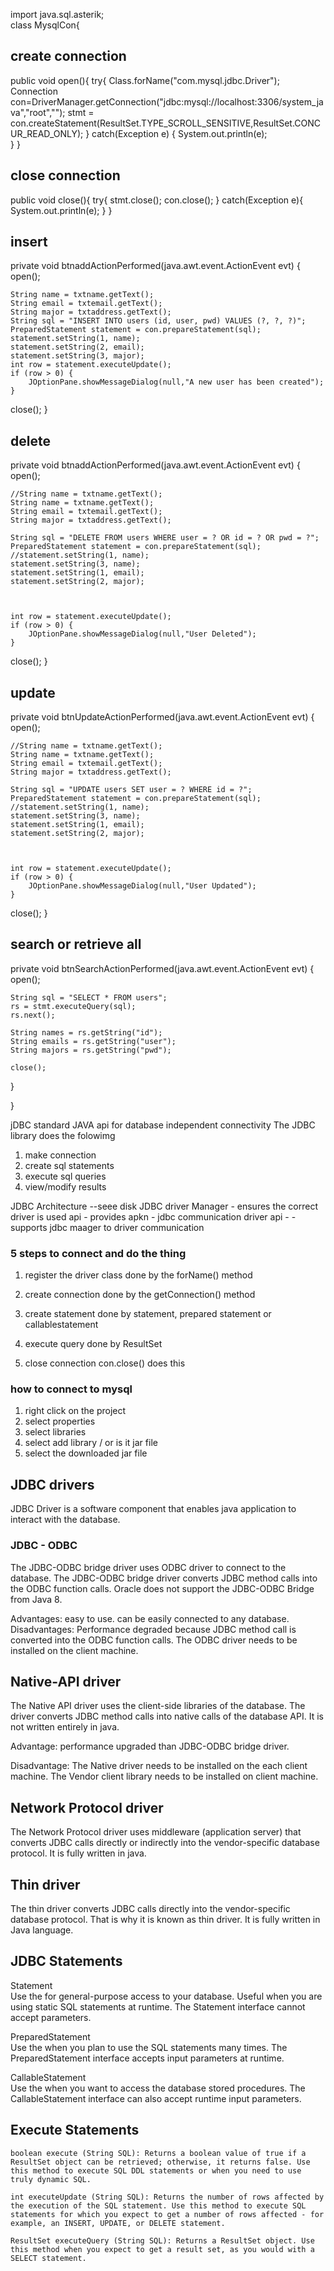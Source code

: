 import java.sql.asterik;  
class MysqlCon{  


## create connection 
public void open(){
    try{
       Class.forName("com.mysql.jdbc.Driver");
       Connection con=DriverManager.getConnection("jdbc:mysql://localhost:3306/system_java","root","");
        stmt = con.createStatement(ResultSet.TYPE_SCROLL_SENSITIVE,ResultSet.CONCUR_READ_ONLY); 
    }
    catch(Exception e) {
        System.out.println(e);   
    }
}

## close connection 
public void close(){
    try{
        stmt.close();
        con.close();
    }
    catch(Exception e){
        System.out.println(e);
    }
}


## insert 
private void btnaddActionPerformed(java.awt.event.ActionEvent evt) {                                       
    open();   

    String name = txtname.getText();
    String email = txtemail.getText();
    String major = txtaddress.getText();
    String sql = "INSERT INTO users (id, user, pwd) VALUES (?, ?, ?)";
    PreparedStatement statement = con.prepareStatement(sql);
    statement.setString(1, name);
    statement.setString(2, email);
    statement.setString(3, major);
    int row = statement.executeUpdate();
    if (row > 0) {
        JOptionPane.showMessageDialog(null,"A new user has been created");
    }
close(); 
}


## delete
private void btnaddActionPerformed(java.awt.event.ActionEvent evt) {                                       
    open();   

    //String name = txtname.getText(); 
    String name = txtname.getText();
    String email = txtemail.getText();
    String major = txtaddress.getText();
          
    String sql = "DELETE FROM users WHERE user = ? OR id = ? OR pwd = ?";
    PreparedStatement statement = con.prepareStatement(sql);
    //statement.setString(1, name);
    statement.setString(3, name);
    statement.setString(1, email);
    statement.setString(2, major);



    int row = statement.executeUpdate();
    if (row > 0) {
        JOptionPane.showMessageDialog(null,"User Deleted");
    }
close(); 
}

## update
private void btnUpdateActionPerformed(java.awt.event.ActionEvent evt) {                                       
    open();   

    //String name = txtname.getText(); 
    String name = txtname.getText();
    String email = txtemail.getText();
    String major = txtaddress.getText();
          
    String sql = "UPDATE users SET user = ? WHERE id = ?";
    PreparedStatement statement = con.prepareStatement(sql);
    //statement.setString(1, name);
    statement.setString(3, name);
    statement.setString(1, email);
    statement.setString(2, major);



    int row = statement.executeUpdate();
    if (row > 0) {
        JOptionPane.showMessageDialog(null,"User Updated");
    }
close(); 
}

## search or retrieve all  
private void btnSearchActionPerformed(java.awt.event.ActionEvent evt) {                                       
    open();   

    String sql = "SELECT * FROM users";
    rs = stmt.executeQuery(sql);
    rs.next();

    String names = rs.getString("id");
    String emails = rs.getString("user");
    String majors = rs.getString("pwd");
    
    close(); 
}


}  


jDBC
standard JAVA api for database independent connectivity 
The JDBC library does the folowimg 
1. make connection
2. create sql statements 
3. execute sql queries 
4. view/modify results 

JDBC Architecture 
--seee disk
JDBC driver Manager - ensures the correct driver is used 
api - provides apkn - jdbc communication 
driver api - - supports jdbc maager to driver communication 


### 5 steps to connect and do the thing
1. register the driver class 
done by the forName() method 

2. create connection
done by the getConnection() method 

3. create statement 
done by statement, prepared statement or callablestatement 

4. execute query 
done by ResultSet 

5. close connection 
con.close() does this 


### how to connect to mysql 
1. right click on the project 
2. select properties 
3. select libraries
4. select add library / or is it jar file 
5. select the downloaded jar file

## JDBC drivers 
JDBC Driver is a software component that enables java application to interact with the database. 

### JDBC - ODBC
The JDBC-ODBC bridge driver uses ODBC driver to connect to the database. 
The JDBC-ODBC bridge driver converts JDBC method calls into the ODBC function calls. 
Oracle does not support the JDBC-ODBC Bridge from Java 8. 

Advantages:
    easy to use.
    can be easily connected to any database.
Disadvantages:
    Performance degraded because JDBC method call is converted into the ODBC function calls.
    The ODBC driver needs to be installed on the client machine.

## Native-API driver
The Native API driver uses the client-side libraries of the database. 
The driver converts JDBC method calls into native calls of the database API. 
It is not written entirely in java. 

Advantage:
    performance upgraded than JDBC-ODBC bridge driver.

Disadvantage:
    The Native driver needs to be installed on the each client machine.
    The Vendor client library needs to be installed on client machine.


## Network Protocol driver
The Network Protocol driver uses middleware (application server) that converts JDBC calls directly or indirectly into the vendor-specific database protocol. 
It is fully written in java. 

## Thin driver
The thin driver converts JDBC calls directly into the vendor-specific database protocol. That is why it is known as thin driver. It is fully written in Java language. 

## JDBC Statements 
Statement   
Use the for general-purpose access to your database. Useful when you are using static SQL statements at runtime. The Statement interface cannot accept parameters.

PreparedStatement   
Use the when you plan to use the SQL statements many times. 
The PreparedStatement interface accepts input parameters at runtime.

CallableStatement   
Use the when you want to access the database stored procedures. 
The CallableStatement interface can also accept runtime input parameters.

## Execute Statements 
    boolean execute (String SQL): Returns a boolean value of true if a ResultSet object can be retrieved; otherwise, it returns false. Use this method to execute SQL DDL statements or when you need to use truly dynamic SQL.

    int executeUpdate (String SQL): Returns the number of rows affected by the execution of the SQL statement. Use this method to execute SQL statements for which you expect to get a number of rows affected - for example, an INSERT, UPDATE, or DELETE statement.

    ResultSet executeQuery (String SQL): Returns a ResultSet object. Use this method when you expect to get a result set, as you would with a SELECT statement.

